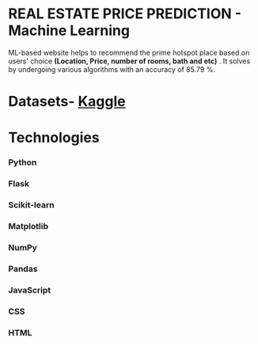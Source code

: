 # REAL ESTATE PRICE PREDICTION - Machine Learning

ML-based website helps to recommend the prime hotspot place  based on users' choice **(Location, Price, number of rooms, bath and etc)** .
It solves by undergoing various algorithms with an accuracy of 85.79 %.

# Datasets- [Kaggle](https://www.kaggle.com/code/ameythakur20/bangalore-house-price-prediction-model)

# Technologies
### Python 
### Flask 
### Scikit-learn  
### Matplotlib 
### NumPy 
### Pandas 
### JavaScript 
### CSS 
### HTML
